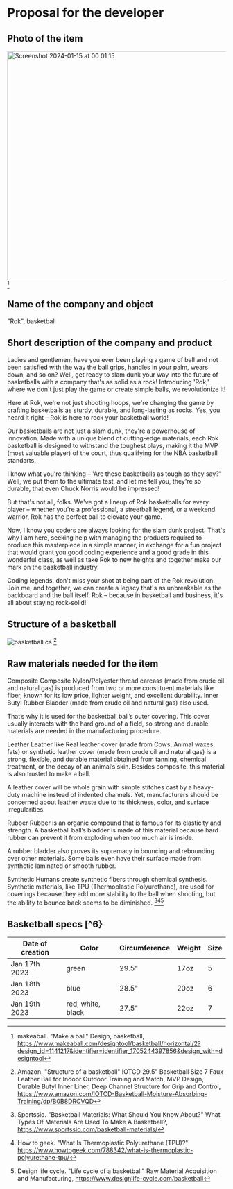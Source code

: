 # Proposal for the developer

## Photo of the item
<img width="528" alt="Screenshot 2024-01-15 at 00 01 15" src="https://github.com/Rokyyz/Unit3/assets/134658259/0722f44c-ae9d-43b2-8f4e-3cce414288bd"> [^1]

## Name of the company and object
"Rok", basketball 

## Short description of the company and product

Ladies and gentlemen, have you ever been playing a game of ball and not been satisfied with the way the ball grips, handles in your palm, wears down, and so on? Well, get ready to slam dunk your way into the future of basketballs with a company that's as solid as a rock! Introducing 'Rok,' where we don't just play the game or create simple balls, we revolutionize it!

Here at Rok, we're not just shooting hoops, we're changing the game by crafting basketballs as sturdy, durable, and long-lasting as rocks. Yes, you heard it right – Rok is here to rock your basketball world!

Our basketballs are not just a slam dunk, they're a powerhouse of innovation. Made with a unique blend of cutting-edge materials, each Rok basketball is designed to withstand the toughest plays, making it the MVP (most valuable player) of the court, thus qualifying for the NBA basketball standarts.

I know what you're thinking – 'Are these basketballs as tough as they say?' Well, we put them to the ultimate test, and let me tell you, they're so durable, that even Chuck Norris would be impressed!

But that's not all, folks. We've got a lineup of Rok basketballs for every player – whether you're a professional, a streetball legend, or a weekend warrior, Rok has the perfect ball to elevate your game.

Now, I know you coders are always looking for the slam dunk project. That's why I am here, seeking help with managing the products required to produce this masterpiece in a simple manner, in exchange for a fun project that would grant you good coding experience and a good grade in this wonderful class, as well as take Rok to new heights and together make our mark on the basketball industry.

Coding legends, don't miss your shot at being part of the Rok revolution. Join me, and together, we can create a legacy that's as unbreakable as the backboard and the ball itself. Rok – because in basketball and business, it's all about staying rock-solid!


## Structure of a basketball

![basketball cs](https://github.com/Rokyyz/Unit3/assets/134658259/e7928500-0660-4c9e-afd9-0b2dac7fa239) [^5]

## Raw materials needed for the item

Composite
Composite Nylon/Polyester thread carcass (made from crude oil and natural gas) is produced from two or more constituent materials like fiber, known for its low price, lighter weight, and excellent durability. Inner Butyl Rubber Bladder (made from crude oil and natural gas) also used.

That’s why it is used for the basketball ball’s outer covering. This cover usually interacts with the hard ground of a field, so strong and durable materials are needed in the manufacturing procedure.  

Leather
Leather like Real leather cover (made from Cows, Animal waxes, fats) or synthetic leather cover (made from crude oil and natural gas) is a strong, flexible, and durable material obtained from tanning, chemical treatment, or the decay of an animal’s skin. Besides composite, this material is also trusted to make a ball. 

A leather cover will be whole grain with simple stitches cast by a heavy-duty machine instead of indented channels. Yet, manufacturers should be concerned about leather waste due to its thickness, color, and surface irregularities.  

Rubber
Rubber is an organic compound that is famous for its elasticity and strength. A basketball ball’s bladder is made of this material because hard rubber can prevent it from exploding when too much air is inside. 

A rubber bladder also proves its supremacy in bouncing and rebounding over other materials. Some balls even have their surface made from synthetic laminated or smooth rubber.   

Synthetic
Humans create synthetic fibers through chemical synthesis. Synthetic materials, like TPU (Thermoplastic Polyurethane), are used for coverings because they add more stability to the ball when shooting, but the ability to bounce back seems to be diminished. [^2][^3][^4]

## Basketball specs [^6}

| Date of creation | Color             | Circumference | Weight | Size |
|------------------|-------------------|---------------|--------|------|
| Jan 17th 2023    | green             | 29.5"         | 17oz   | 5    |
| Jan 18th 2023    | blue              | 28.5"         | 20oz   | 6    |
| Jan 19th 2023    | red, white, black | 27.5"         | 22oz   | 7    |

[^1]: makeaball. "Make a ball" Design, basketball, 
https://www.makeaball.com/designtool/basketball/horizontal/2?design_id=1141217&identifier=identifier_1705244397856&design_with=designtool

[^2]: Sportssio. "Basketball Materials: What Should You Know About?" What Types Of Materials Are Used To Make A Basketball?,
https://www.sportssio.com/basketball-materials/

[^3]: How to geek. "What Is Thermoplastic Polyurethane (TPU)?"
https://www.howtogeek.com/788342/what-is-thermoplastic-polyurethane-tpu/

[^4]: Design life cycle. "Life cycle of a basketball" Raw Material Acquisition and Manufacturing,
https://www.designlife-cycle.com/basketball

[^5]: Amazon. "Structure of a basketball" IOTCD 29.5" Basketball Size 7 Faux Leather Ball for Indoor Outdoor Training and Match, MVP Design, Durable Butyl Inner Liner, Deep Channel Structure for Grip and Control, 
https://www.amazon.com/IOTCD-Basketball-Moisture-Absorbing-Training/dp/B0B8DRCVQD

[^6]: SportsEDTV. "How To Pick A Basketball: Basketball Sizes by Age" blog,
https://sportsedtv.com/blog/how-to-pick-a-basketball
